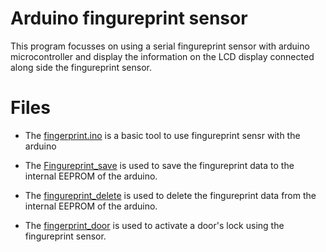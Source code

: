 # Arduino fingureprint sensor

This program focusses on using a serial fingureprint sensor with arduino microcontroller and display the information on the LCD display connected along side the fingureprint sensor.

# Files

  - The [fingerprint.ino](https://github.com/SuperUserockx/ArduinoProjects/blob/master/fingerprint/fingerprint.ino) is a basic tool to use fingureprint sensr with the arduino
  
  - The [Fingureprint_save](https://github.com/SuperUserockx/ArduinoProjects/tree/master/fingerprint/Fingureprint_save) is used to save the fingureprint data to the internal EEPROM of the arduino.
  
  - The [fingureprint_delete](https://github.com/SuperUserockx/ArduinoProjects/tree/master/fingerprint/fingureprint_delete) is used to delete the fingureprint data from the internal EEPROM of the arduino.
  
  - The [fingerprint_door](https://github.com/SuperUserockx/ArduinoProjects/tree/master/fingerprint/fingerprint_door) is used to activate a door's lock using the fingureprint sensor.

